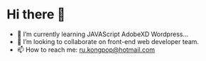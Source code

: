 # Hi there 👋
- 🌱 I’m currently learning JAVAScript AdobeXD Wordpress...
- 👯 I’m looking to collaborate on front-end web developer team.
- 📫 How to reach me: ru.kongpop@hotmail.com 
<!--
**kongpop1235/kongpop1235** is a ✨ _special_ ✨ repository because its `README.md` (this file) appears on your GitHub profile.

Here are some ideas to get you started:

- 🔭 I’m currently working on ...
- 🌱 I’m currently learning ...
- 👯 I’m looking to collaborate on ...
- 🤔 I’m looking for help with ...
- 💬 Ask me about ...
- 📫 How to reach me: ...
- 😄 Pronouns: ...
- ⚡ Fun fact: ...
-->
